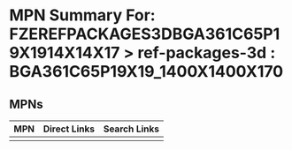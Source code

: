 



# MPN Summary For: FZEREFPACKAGES3DBGA361C65P19X1914X14X17 > ref-packages-3d : BGA361C65P19X19_1400X1400X170

## MPNs
  

|MPN|Direct Links|Search Links|
| :--- | :--- | :--- |
||||
